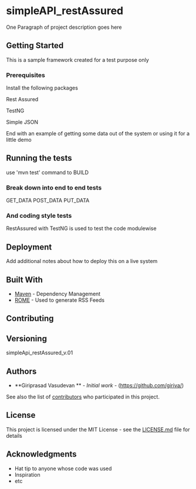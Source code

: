 # simpleAPI_restAssured

One Paragraph of project description goes here

## Getting Started

This is a sample framework created for a test purpose only

### Prerequisites

Install the following packages

Rest Assured

TestNG

Simple JSON


End with an example of getting some data out of the system or using it for a little demo

## Running the tests

use 'mvn test' command to BUILD

### Break down into end to end tests

GET_DATA
POST_DATA
PUT_DATA

### And coding style tests

RestAssured with TestNG is used to test the code modulewise

## Deployment

Add additional notes about how to deploy this on a live system

## Built With

* [Maven](https://maven.apache.org/) - Dependency Management
* [ROME](https://rometools.github.io/rome/) - Used to generate RSS Feeds

## Contributing


## Versioning

simpleApi_restAssured_v.01

## Authors

* **Giriprasad Vasudevan ** - *Initial work* - (https://github.com/giriva/)

See also the list of [contributors](https://github.com/your/project/contributors) who participated in this project.

## License

This project is licensed under the MIT License - see the [LICENSE.md](LICENSE.md) file for details

## Acknowledgments

* Hat tip to anyone whose code was used
* Inspiration
* etc
